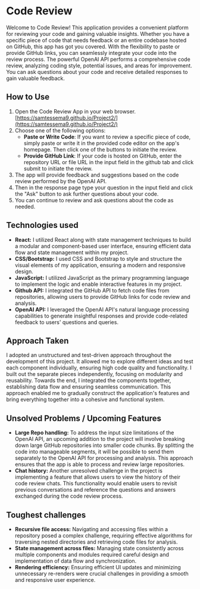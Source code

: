 # Code Review
Welcome to Code Review! This application provides a convenient platform for reviewing your code and gaining valuable insights. Whether you have a specific piece of code that needs feedback or an entire codebase hosted on GitHub, this app has got you covered. With the flexibility to paste or provide GitHub links, you can seamlessly integrate your code into the review process. The powerful OpenAI API performs a comprehensive code review, analyzing coding style, potential issues, and areas for improvement. You can ask questions about your code and receive detailed responses to gain valuable feedback.
## How to Use
1.  Open the Code Review App in your web browser. [https://samtessema9.github.io/Project2/](https://samtessema9.github.io/Project2/)
2. Choose one of the following options:
    -   **Paste or Write Code**: If you want to review a specific piece of code, simply paste or write it in the provided code editor on the app's homepage. Then click one of the buttons to initiate the review.
    -   **Provide GitHub Link**: If your code is hosted on GitHub, enter the repository URL or file URL in the input field in the github tab and click submit to initiate the review.
3. The app will provide feedback and suggestions based on the code review performed by the OpenAI API.
4. Then in the response page type your question in the input field and click the "Ask" button to ask further questions about your code.
5. You can continue to review and ask questions about the code as needed.

## Technologies used
- **React:** I utilized React along with state management techniques to build a modular and component-based user interface, ensuring efficient data flow and state management within my project.
- **CSS/Bootstrap:** I used CSS and Bootstrap to style and structure the visual elements of my application, ensuring a modern and responsive design.
- **JavaScript:** I utilized JavaScript as the primary programming language to implement the logic and enable interactive features in my project.
- **Github API:** I integrated the GitHub API to fetch code files from repositories, allowing users to provide GitHub links for code review and analysis.
- **OpenAI API:** I leveraged the OpenAI API's natural language processing capabilities to generate insightful responses and provide code-related feedback to users' questions and queries.
## Approach Taken
I adopted an unstructured and test-driven approach throughout the development of this project. It allowed me to explore different ideas and test each component individually, ensuring high code quality and functionality. I built out the separate pieces independently, focusing on modularity and reusability. Towards the end, I integrated the components together, establishing data flow and ensuring seamless communication. This approach enabled me to gradually construct the application's features and bring everything together into a cohesive and functional system.
## Unsolved Problems / Upcoming Features
- **Large Repo handling:** To address the input size limitations of the OpenAI API, an upcoming addition to the project will involve breaking down large GitHub repositories into smaller code chunks. By splitting the code into manageable segments, it will be possible to send them separately to the OpenAI API for processing and analysis. This approach ensures that the app is able to process and review large repositories. 
- **Chat history:** Another unresolved challenge in the project is implementing a feature that allows users to view the history of their code review chats. This functionality would enable users to revisit previous conversations and reference the questions and answers exchanged during the code review process.
## Toughest challenges
- **Recursive file access:** Navigating and accessing files within a repository posed a complex challenge, requiring effective algorithms for traversing nested directories and retrieving code files for analysis.
- **State management across files:** Managing state consistently across multiple components and modules required careful design and implementation of data flow and synchronization.
- **Rendering efficiency:** Ensuring efficient UI updates and minimizing unnecessary re-renders were crucial challenges in providing a smooth and responsive user experience.
